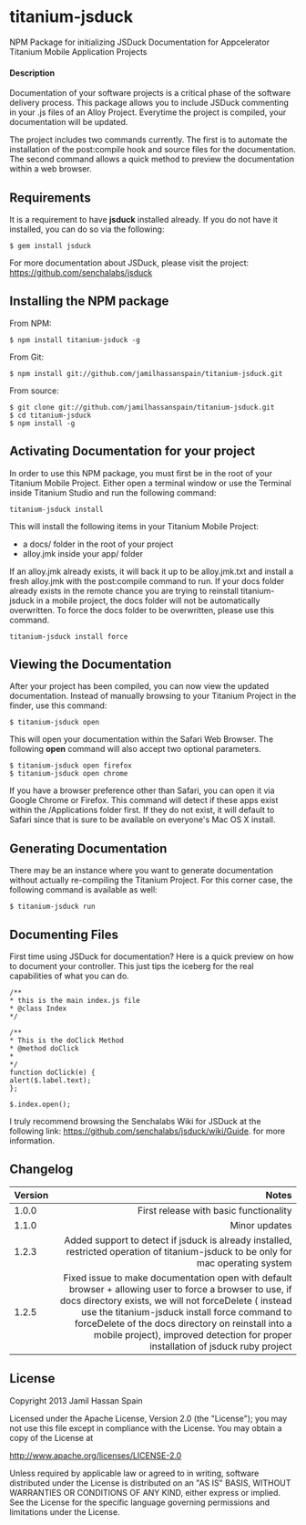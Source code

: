 titanium-jsduck
===============

NPM Package for initializing JSDuck Documentation for Appcelerator Titanium Mobile Application Projects

#### Description
Documentation of your software projects is a critical phase of the software delivery process.  This package allows you to include JSDuck commenting in your .js files of an Alloy Project.  Everytime the project is compiled, your documentation will be updated.  

The project includes two commands currently.  The first is to automate the installation of the post:compile hook and source files for the documentation.  The second command allows a quick method to preview the documentation within a web browser.

## Requirements

It is a requirement to have **jsduck** installed already.  If you do not have it installed, you can do so via the following:

	$ gem install jsduck
	
For more documentation about JSDuck, please visit the project: https://github.com/senchalabs/jsduck

## Installing the NPM package

From NPM: 

	$ npm install titanium-jsduck -g
	
From Git:
	
	$ npm install git://github.com/jamilhassanspain/titanium-jsduck.git

From source:
		
	$ git clone git://github.com/jamilhassanspain/titanium-jsduck.git
	$ cd titanium-jsduck
	$ npm install -g
## Activating Documentation for your project

In order to use this NPM package, you must first be in the root of your Titanium Mobile Project. Either open a terminal window or use the Terminal inside Titanium Studio and run the following command:


	titanium-jsduck install
	
This will install the following items in your Titanium Mobile Project:

* a docs/ folder in the root of your project
* alloy.jmk inside your app/ folder

If an alloy.jmk already exists, it will back it up to be alloy.jmk.txt and install a fresh alloy.jmk with the post:compile command to run.  If your docs folder already exists in the remote chance you are trying to reinstall titanium-jsduck in a mobile project, the docs folder will not be automatically overwritten.  To force the docs folder to be overwritten, please use this command.

	titanium-jsduck install force

## Viewing the Documentation

After your project has been compiled, you can now view the updated documentation. Instead of manually browsing to your Titanium Project in the finder, use this command:

	$ titanium-jsduck open
	
This will open your documentation within the Safari Web Browser.  The following **open** command will also accept two optional parameters.  

	$ titanium-jsduck open firefox
	$ titanium-jsduck open chrome
	
If you have a browser preference other than Safari, you can open it via Google Chrome or Firefox.  This command will detect if these apps exist within the /Applications folder first.  If they do not exist, it will default to Safari since that is sure to be available on everyone's Mac OS X install.  

## Generating Documentation 
There may be an instance where you want to generate documentation without actually re-compiling the Titanium Project.  For this corner case, the following command is available as well:
	
	$ titanium-jsduck run

## Documenting Files
First time using JSDuck for documentation? Here is a quick preview on how to document your controller.  This just tips the iceberg for the real capabilities of what you can do.

	/**
	* this is the main index.js file
	* @class Index
	*/
	
	/**
	* This is the doClick Method
	* @method doClick
	* 
	*/
	function doClick(e) {
    alert($.label.text);
	};

	$.index.open();
	

	
	
I truly recommend browsing the Senchalabs Wiki for JSDuck at the following link:  https://github.com/senchalabs/jsduck/wiki/Guide. for more information.


## Changelog

| Version | Notes |
| ------- | -----:|
| 1.0.0      | First release with basic functionality  |
| 1.1.0      | Minor updates  |
| 1.2.3		 | Added support to detect if jsduck is already installed, restricted operation of titanium-jsduck to be only for mac operating system |
| 1.2.5		 | Fixed issue to make documentation open with default browser + allowing user to force a browser to use, if docs directory exists, we will not forceDelete ( instead use the titanium-jsduck install force command to forceDelete of the docs directory on reinstall into a mobile project), improved detection for proper installation of jsduck ruby project |
 

## License

Copyright 2013 Jamil Hassan Spain

Licensed under the Apache License, Version 2.0 (the "License"); you may not use this file except in compliance with the License. You may obtain a copy of the License at

http://www.apache.org/licenses/LICENSE-2.0

Unless required by applicable law or agreed to in writing, software distributed under the License is distributed on an "AS IS" BASIS, WITHOUT WARRANTIES OR CONDITIONS OF ANY KIND, either express or implied. See the License for the specific language governing permissions and limitations under the License.